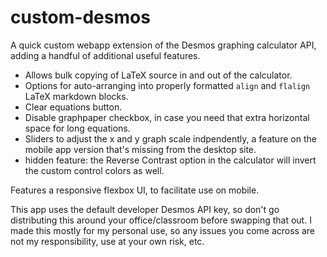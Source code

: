 # custom-desmos
A quick custom webapp extension of the Desmos graphing calculator API, adding a handful of additional useful features.

* Allows bulk copying of LaTeX source in and out of the calculator.
* Options for auto-arranging into properly formatted `align` and `flalign` LaTeX markdown blocks.
* Clear equations button.
* Disable graphpaper checkbox, in case you need that extra horizontal space for long equations.
* Sliders to adjust the x and y graph scale indpendently, a feature on the mobile app version that's missing from the desktop site.
* hidden feature: the Reverse Contrast option in the calculator will invert the custom control colors as well.

Features a responsive flexbox UI, to facilitate use on mobile.

This app uses the default developer Desmos API key, so don't go distributing this around your office/classroom before swapping that out. I made this mostly for my personal use, so any issues you come across are not my responsibility, use at your own risk, etc.
